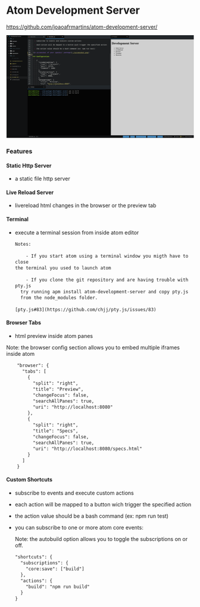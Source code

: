 # Atom Development Server

https://github.com/joaoafrmartins/atom-development-server/

![A screenshot of your spankin' package](https://github.com/joaoafrmartins/atom-development-server/raw/master/screenshot.png)

### Features

#### Static Http Server

  - a static file http server

#### Live Reload Server

  - livereload html changes in the browser or the preview tab

#### Terminal

  - execute a terminal session from inside atom editor

        Notes:

            - If you start atom using a terminal window you migth have to close
        the terminal you used to launch atom

            - If you clone the git repository and are having trouble with pty.js
          try running apm install atom-development-server and copy pty.js
          from the node_modules folder.

        [pty.js#83](https://github.com/chjj/pty.js/issues/83)


#### Browser Tabs

  - html preview inside atom panes

  Note: the browser config section allows you to embed multiple iframes inside atom

        "browser": {
          "tabs": [
            {
              "split": "right",
              "title": "Preview",
              "changeFocus": false,
              "searchAllPanes": true,
              "uri": "http://localhost:8080"
            },
            {
              "split": "right",
              "title": "Specs",
              "changeFocus": false,
              "searchAllPanes": true,
              "uri": "http://localhost:8080/specs.html"
            }
          ]
        }

#### Custom Shortcuts

  - subscribe to events and execute custom actions

  - each action will be mapped to a button wich trigger the specified action

  - the action value should be a bash command (ex: npm run test)

  - you can subscribe to one or more atom core events:

    Note: the autobuild option allows you to toggle the subscriptions on or off.

        "shortcuts": {
          "subscriptions": {
            "core:save": ["build"]
          },
          "actions": {
            "build": "npm run build"
          }
        }

